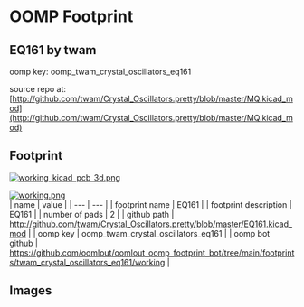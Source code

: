 # OOMP Footprint  
## EQ161  by twam  
  
oomp key: oomp_twam_crystal_oscillators_eq161  
  
source repo at: [http://github.com/twam/Crystal_Oscillators.pretty/blob/master/MQ.kicad_mod](http://github.com/twam/Crystal_Oscillators.pretty/blob/master/MQ.kicad_mod)  
## Footprint  
  
[![working_kicad_pcb_3d.png](working_kicad_pcb_3d_600.png)](working_kicad_pcb_3d.png)  
  
[![working.png](working_600.png)](working.png)  
| name | value | 
| --- | --- | 
| footprint name | EQ161 | 
| footprint description | EQ161 | 
| number of pads | 2 | 
| github path | http://github.com/twam/Crystal_Oscillators.pretty/blob/master/EQ161.kicad_mod | 
| oomp key | oomp_twam_crystal_oscillators_eq161 | 
| oomp bot github | https://github.com/oomlout/oomlout_oomp_footprint_bot/tree/main/footprints/twam_crystal_oscillators_eq161/working | 
## Images  
